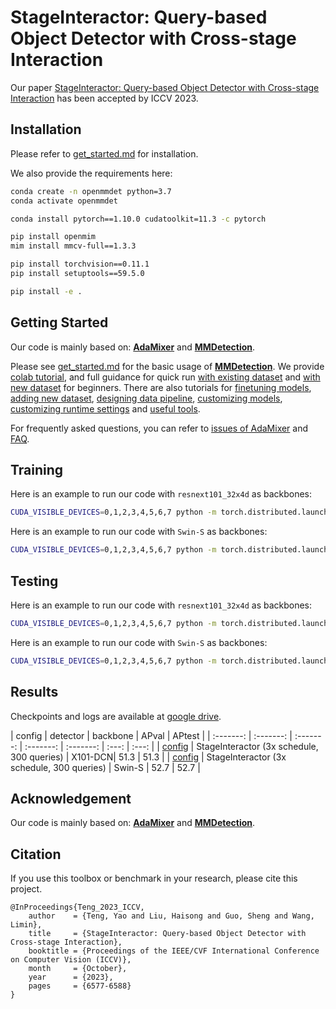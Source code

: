# StageInteractor: Query-based Object Detector with Cross-stage Interaction

Our paper [StageInteractor: Query-based Object Detector with Cross-stage Interaction](https://openaccess.thecvf.com/content/ICCV2023/papers/Teng_StageInteractor_Query-based_Object_Detector_with_Cross-stage_Interaction_ICCV_2023_paper.pdf) has been accepted by ICCV 2023.

## Installation

Please refer to [get_started.md](docs/get_started.md) for installation.

We also provide the requirements here: 

```bash
conda create -n openmmdet python=3.7
conda activate openmmdet

conda install pytorch==1.10.0 cudatoolkit=11.3 -c pytorch

pip install openmim
mim install mmcv-full==1.3.3

pip install torchvision==0.11.1
pip install setuptools==59.5.0

pip install -e .

```

## Getting Started

Our code is mainly based on: **[AdaMixer](https://github.com/MCG-NJU/AdaMixer)** and **[MMDetection](https://github.com/open-mmlab/mmdetection)**.

Please see [get_started.md](docs/get_started.md) for the basic usage of **[MMDetection](https://github.com/open-mmlab/mmdetection)**.
We provide [colab tutorial](demo/MMDet_Tutorial.ipynb), and full guidance for quick run [with existing dataset](docs/1_exist_data_model.md) and [with new dataset](docs/2_new_data_model.md) for beginners.
There are also tutorials for [finetuning models](docs/tutorials/finetune.md), [adding new dataset](docs/tutorials/new_dataset.md), [designing data pipeline](docs/tutorials/data_pipeline.md), [customizing models](docs/tutorials/customize_models.md), [customizing runtime settings](docs/tutorials/customize_runtime.md) and [useful tools](docs/useful_tools.md).

For frequently asked questions, you can refer to [issues of AdaMixer](https://github.com/MCG-NJU/AdaMixer/issues?q=is%3Aissue+is%3Aclosed) and [FAQ](docs/faq.md).

## Training

Here is an example to run our code with `resnext101_32x4d` as backbones:

```bash
CUDA_VISIBLE_DEVICES=0,1,2,3,4,5,6,7 python -m torch.distributed.launch --nproc_per_node=8 --master_port=10020 tools/train.py ./configs/stageinteractor/stageinteractor_dx101_300_query_crop_mstrain_480-800_3x_coco.py --launcher pytorch
```

Here is an example to run our code with `Swin-S` as backbones:

```bash
CUDA_VISIBLE_DEVICES=0,1,2,3,4,5,6,7 python -m torch.distributed.launch --nproc_per_node=8 --master_port=10021 tools/train.py ./configs/stageinteractor/stageinteractor_swin_s_300_query_crop_mstrain_480-800_3x_coco.py --launcher pytorch
```

## Testing

Here is an example to run our code with `resnext101_32x4d` as backbones:

```bash
CUDA_VISIBLE_DEVICES=0,1,2,3,4,5,6,7 python -m torch.distributed.launch --nproc_per_node=8 --master_port=10025 tools/test.py ./configs/stageinteractor/stageinteractor_dx101_300_query_crop_mstrain_480-800_3x_coco.py ./work_dirs/stageinteractor_dx101_300_query_crop_mstrain_480-800_3x_coco_0725_1348/epoch_36.pth --launcher pytorch --out ./work_dirs/stageinteractor_dx101_300_query_crop_mstrain_480-800_3x_coco_0725_1348/res.pkl  --eval bbox
```

Here is an example to run our code with `Swin-S` as backbones:

```bash
CUDA_VISIBLE_DEVICES=0,1,2,3,4,5,6,7 python -m torch.distributed.launch --nproc_per_node=8 --master_port=10025 tools/test.py ./configs/stageinteractor/stageinteractor_swin_s_300_query_crop_mstrain_480-800_3x_coco.py ./work_dirs/stageinteractor_swin_s_300_query_crop_mstrain_480-800_3x_coco/epoch_36.pth --launcher pytorch --eval bbox 
```

## Results

Checkpoints and logs are available at [google drive](https://drive.google.com/drive/folders/1o0LehP263Mb96zJ21YkE_E16eivluMiU?usp=sharing).

| config |  detector | backbone  | APval | APtest |
| :-------: | :-------: | :-------:  | :-------: | :-------: | :---: | :---: |
| [config](configs/stageinteractor/stageinteractor_dx101_300_query_crop_mstrain_480-800_3x_coco.py) | StageInteractor (3x schedule, 300 queries)  |  X101-DCN|  51.3  | 51.3  |
| [config](configs/stageinteractor/stageinteractor_swin_s_300_query_crop_mstrain_480-800_3x_coco.py) | StageInteractor (3x schedule, 300 queries)   |  Swin-S  |  52.7  | 52.7   |

## Acknowledgement

Our code is mainly based on: **[AdaMixer](https://github.com/MCG-NJU/AdaMixer)** and **[MMDetection](https://github.com/open-mmlab/mmdetection)**.

## Citation

If you use this toolbox or benchmark in your research, please cite this project.

```
@InProceedings{Teng_2023_ICCV,
    author    = {Teng, Yao and Liu, Haisong and Guo, Sheng and Wang, Limin},
    title     = {StageInteractor: Query-based Object Detector with Cross-stage Interaction},
    booktitle = {Proceedings of the IEEE/CVF International Conference on Computer Vision (ICCV)},
    month     = {October},
    year      = {2023},
    pages     = {6577-6588}
}
```
